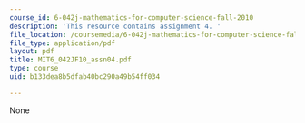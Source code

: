 ```yaml
---
course_id: 6-042j-mathematics-for-computer-science-fall-2010
description: 'This resource contains assignment 4. '
file_location: /coursemedia/6-042j-mathematics-for-computer-science-fall-2010/b133dea8b5dfab40bc290a49b54ff034_MIT6_042JF10_assn04.pdf
file_type: application/pdf
layout: pdf
title: MIT6_042JF10_assn04.pdf
type: course
uid: b133dea8b5dfab40bc290a49b54ff034

---
```

None